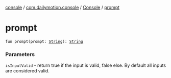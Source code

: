[console](../../index.md) / [com.dailymotion.console](../index.md) / [Console](index.md) / [prompt](./prompt.md)

# prompt

`fun prompt(prompt: `[`String`](https://kotlinlang.org/api/latest/jvm/stdlib/kotlin/-string/index.html)`): `[`String`](https://kotlinlang.org/api/latest/jvm/stdlib/kotlin/-string/index.html)

### Parameters

`isInputValid` - return true if the input is valid, false else. By default all inputs are considered valid.